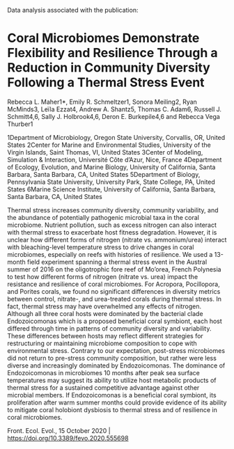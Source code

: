 Data analysis associated with the publication:

# Coral Microbiomes Demonstrate Flexibility and Resilience Through a Reduction in Community Diversity Following a Thermal Stress Event

Rebecca L. Maher1*, Emily R. Schmeltzer1, Sonora Meiling2, Ryan McMinds3, Leïla Ezzat4, Andrew A. Shantz5, Thomas C. Adam6, Russell J. Schmitt4,6, Sally J. Holbrook4,6, Deron E. Burkepile4,6 and Rebecca Vega Thurber1

1Department of Microbiology, Oregon State University, Corvallis, OR, United States
2Center for Marine and Environmental Studies, University of the Virgin Islands, Saint Thomas, VI, United States
3Center of Modeling, Simulation & Interaction, Université Côte d’Azur, Nice, France
4Department of Ecology, Evolution, and Marine Biology, University of California, Santa Barbara, Santa Barbara, CA, United States
5Department of Biology, Pennsylvania State University, University Park, State College, PA, United States
6Marine Science Institute, University of California, Santa Barbara, Santa Barbara, CA, United States

Thermal stress increases community diversity, community variability, and the abundance of potentially pathogenic microbial taxa in the coral microbiome. Nutrient pollution, such as excess nitrogen can also interact with thermal stress to exacerbate host fitness degradation. However, it is unclear how different forms of nitrogen (nitrate vs. ammonium/urea) interact with bleaching-level temperature stress to drive changes in coral microbiomes, especially on reefs with histories of resilience. We used a 13-month field experiment spanning a thermal stress event in the Austral summer of 2016 on the oligotrophic fore reef of Mo’orea, French Polynesia to test how different forms of nitrogen (nitrate vs. urea) impact the resistance and resilience of coral microbiomes. For Acropora, Pocillopora, and Porites corals, we found no significant differences in diversity metrics between control, nitrate-, and urea-treated corals during thermal stress. In fact, thermal stress may have overwhelmed any effects of nitrogen. Although all three coral hosts were dominated by the bacterial clade Endozoicomonas which is a proposed beneficial coral symbiont, each host differed through time in patterns of community diversity and variability. These differences between hosts may reflect different strategies for restructuring or maintaining microbiome composition to cope with environmental stress. Contrary to our expectation, post-stress microbiomes did not return to pre-stress community composition, but rather were less diverse and increasingly dominated by Endozoicomonas. The dominance of Endozoicomonas in microbiomes 10 months after peak sea surface temperatures may suggest its ability to utilize host metabolic products of thermal stress for a sustained competitive advantage against other microbial members. If Endozoicomonas is a beneficial coral symbiont, its proliferation after warm summer months could provide evidence of its ability to mitigate coral holobiont dysbiosis to thermal stress and of resilience in coral microbiomes.

Front. Ecol. Evol., 15 October 2020 | https://doi.org/10.3389/fevo.2020.555698
